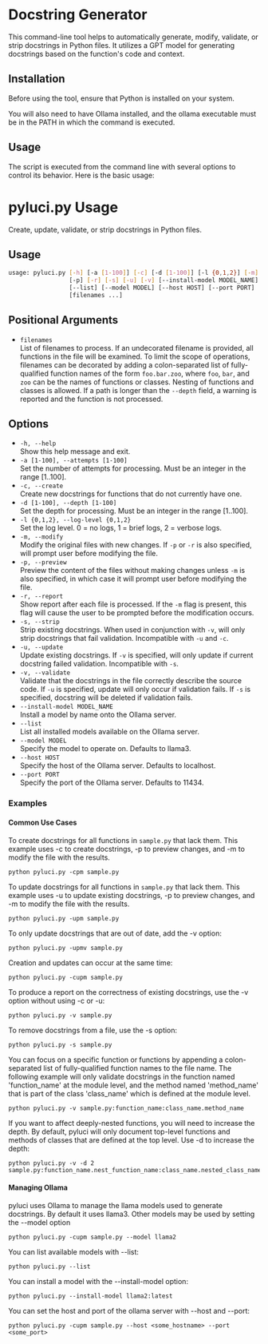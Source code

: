 
# Docstring Generator

This command-line tool helps to automatically generate, modify, validate, or strip docstrings in Python files. It utilizes a GPT model for generating docstrings based on the function's code and context.

## Installation

Before using the tool, ensure that Python is installed on your system.

You will also need to have Ollama installed, and the ollama executable must be in the PATH in which the command is executed.

## Usage

The script is executed from the command line with several options to control its behavior. Here is the basic usage:


# pyluci.py Usage

Create, update, validate, or strip docstrings in Python files.

## Usage

```bash
usage: pyluci.py [-h] [-a [1-100]] [-c] [-d [1-100]] [-l {0,1,2}] [-m]
                 [-p] [-r] [-s] [-u] [-v] [--install-model MODEL_NAME]
                 [--list] [--model MODEL] [--host HOST] [--port PORT]
                 [filenames ...]
```

## Positional Arguments

- `filenames`  
  List of filenames to process. If an undecorated filename is provided, all functions in the file will be examined. To limit the scope of operations, filenames can be decorated by adding a colon-separated list of fully-qualified function names of the form `foo.bar.zoo`, where `foo`, `bar`, and `zoo` can be the names of functions or classes. Nesting of functions and classes is allowed. If a path is longer than the `--depth` field, a warning is reported and the function is not processed.

## Options

- `-h, --help`  
  Show this help message and exit.
- `-a [1-100], --attempts [1-100]`  
  Set the number of attempts for processing. Must be an integer in the range [1..100].
- `-c, --create`  
  Create new docstrings for functions that do not currently have one.
- `-d [1-100], --depth [1-100]`  
  Set the depth for processing. Must be an integer in the range [1..100].
- `-l {0,1,2}, --log-level {0,1,2}`  
  Set the log level. 0 = no logs, 1 = brief logs, 2 = verbose logs.
- `-m, --modify`  
  Modify the original files with new changes. If `-p` or `-r` is also specified, will prompt user before modifying the file.
- `-p, --preview`  
  Preview the content of the files without making changes unless `-m` is also specified, in which case it will prompt user before modifying the file.
- `-r, --report`  
  Show report after each file is processed. If the `-m` flag is present, this flag will cause the user to be prompted before the modification occurs.
- `-s, --strip`  
  Strip existing docstrings. When used in conjunction with `-v`, will only strip docstrings that fail validation. Incompatible with `-u` and `-c`.
- `-u, --update`  
  Update existing docstrings. If `-v` is specified, will only update if current docstring failed validation. Incompatible with `-s`.
- `-v, --validate`  
  Validate that the docstrings in the file correctly describe the source code. If `-u` is specified, update will only occur if validation fails. If `-s` is specified, docstring will be deleted if validation fails.
- `--install-model MODEL_NAME`  
  Install a model by name onto the Ollama server.
- `--list`  
  List all installed models available on the Ollama server.
- `--model MODEL`  
  Specify the model to operate on. Defaults to llama3.
- `--host HOST`  
  Specify the host of the Ollama server. Defaults to localhost.
- `--port PORT`  
  Specify the port of the Ollama server. Defaults to 11434.


### Examples

#### Common Use Cases

To create docstrings for all functions in `sample.py` that lack them. This example uses -c to create docstrings, -p to preview changes, and -m to modify the file with the results.

```
python pyluci.py -cpm sample.py
```

To update docstrings for all functions in `sample.py` that lack them. This example uses -u to update existing docstrings, -p to preview changes, and -m to modify the file with the results.

```
python pyluci.py -upm sample.py
```

To only update docstrings that are out of date, add the -v option:

```
python pyluci.py -upmv sample.py
```

Creation and updates can occur at the same time:

```
python pyluci.py -cupm sample.py
```

To produce a report on the correctness of existing docstrings, use the -v option without using -c or -u:

```
python pyluci.py -v sample.py
```

To remove docstrings from a file, use the -s option:

```
python pyluci.py -s sample.py
```

You can focus on a specific function or functions by appending a colon-separated list of fully-qualified function names to the file name. The following example will only validate docstrings in the function named 'function_name' at the module level, and the method named 'method_name' that is part of the class 'class_name' which is defined at the module level.

```
python pyluci.py -v sample.py:function_name:class_name.method_name
```

If you want to affect deeply-nested functions, you will need to increase the depth. By default, pyluci will only document top-level functions and methods of classes that are defined at the top level. Use -d to increase the depth:

```
python pyluci.py -v -d 2 sample.py:function_name.nest_function_name:class_name.nested_class_name.method_name
```


#### Managing Ollama

pyluci uses Ollama to manage the llama models used to generate docstrings. By default it uses llama3. Other models may be used by setting the --model option

```
python pyluci.py -cupm sample.py --model llama2
```

You can list available models with --list:

```
python pyluci.py --list
```

You can install a model with the --install-model option:


```
python pyluci.py --install-model llama2:latest
```

You can set the host and port of the ollama server with --host and --port:

```
python pyluci.py -cupm sample.py --host <some_hostname> --port <some_port>
```









